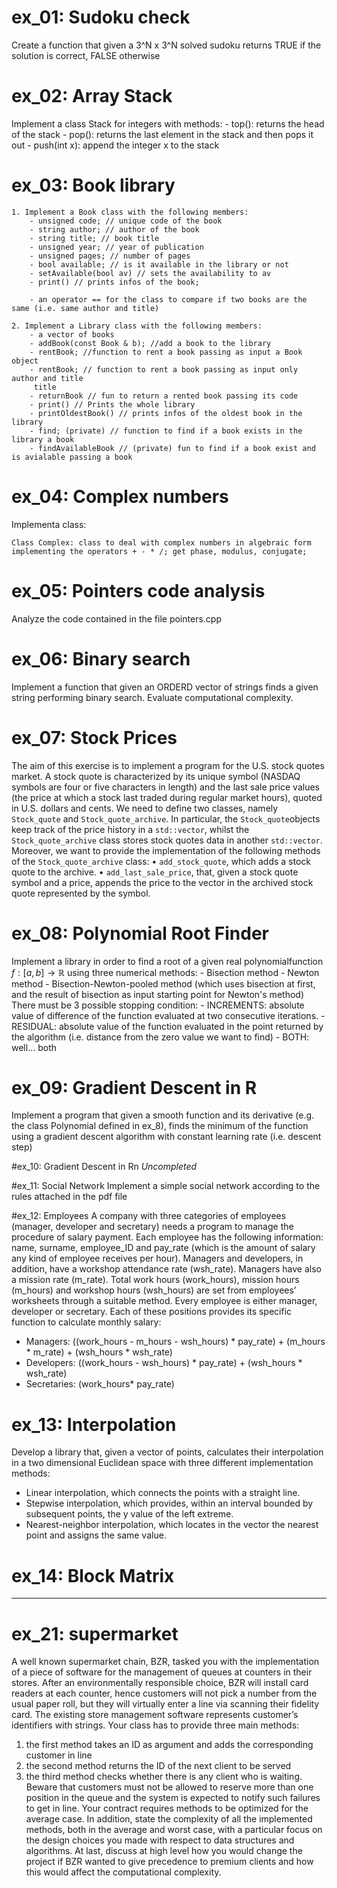 # ex_01: Sudoku check
Create a function that given a 3^N x 3^N solved sudoku returns TRUE if the solution is correct, FALSE otherwise

# ex_02: Array Stack
Implement a class Stack for integers with methods:
    - top(): returns the head of the stack
    - pop(): returns the last element in the stack and then pops it out
    - push(int x): append the integer x to the stack

# ex_03: Book library
    1. Implement a Book class with the following members:
        - unsigned code; // unique code of the book
        - string author; // author of the book
        - string title; // book title
        - unsigned year; // year of publication
        - unsigned pages; // number of pages
        - bool available; // is it available in the library or not
        - setAvailable(bool av) // sets the availability to av
        - print() // prints infos of the book;
        
        - an operator == for the class to compare if two books are the same (i.e. same author and title)
    
    2. Implement a Library class with the following members:
        - a vector of books
        - addBook(const Book & b); //add a book to the library
        - rentBook; //function to rent a book passing as input a Book object
        - rentBook; // function to rent a book passing as input only author and title
         title
        - returnBook // fun to return a rented book passing its code
        - print() // Prints the whole library
        - printOldestBook() // prints infos of the oldest book in the library
        - find; (private) // function to find if a book exists in the library a book
        - findAvailableBook // (private) fun to find if a book exist and is avialable passing a book

# ex_04: Complex numbers
Implementa class:

    Class Complex: class to deal with complex numbers in algebraic form implementing the operators + - * /; get phase, modulus, conjugate;

 
# ex_05: Pointers code analysis 
Analyze the code contained in the file pointers.cpp

# ex_06: Binary search
Implement a function that given an ORDERD vector of strings finds a given string performing binary search. Evaluate computational complexity.

# ex_07: Stock Prices 
The aim of this exercise is to implement a program for the U.S. stock quotes market.
A stock quote is characterized by its unique symbol (NASDAQ symbols are four or five
characters in length) and the last sale price values (the price at which a stock last traded
during regular market hours), quoted in U.S. dollars and cents.
We need to define two classes, namely `Stock_quote` and `Stock_quote_archive`.
In particular, the `Stock_quote`objects keep track of the price history in a `std::vector`, whilst
the `Stock_quote_archive` class stores stock quotes data in another `std::vector`.
Moreover, we want to provide the implementation of the following methods of the
`Stock_quote_archive` class:
• `add_stock_quote`, which adds a stock quote to the archive.
• `add_last_sale_price`, that, given a stock quote symbol and a price, appends the price
to the vector in the archived stock quote represented by the symbol.

# ex_08: Polynomial Root Finder
Implement a library in order to find a root of a given real  polynomialfunction $f:[a,b] \to \mathbb{R}$ using three numerical methods:
    - Bisection method
    - Newton method 
    - Bisection-Newton-pooled method (which uses bisection at first, and the result of bisection as input starting point for Newton's method)
There must be 3 possible stopping condition: 
    - INCREMENTS: absolute value of difference of the function evaluated at two consecutive iterations.
    - RESIDUAL: absolute value of the function evaluated in the point returned by the algorithm (i.e. distance from the zero value we want to find) 
    - BOTH: well... both

# ex_09: Gradient Descent in R
Implement a program that given a smooth function and its derivative (e.g. the class Polynomial defined in ex_8), finds the minimum of the function using a gradient descent algorithm with constant learning rate (i.e. descent step)

#ex_10: Gradient Descent in Rn 
*Uncompleted*

#ex_11: Social Network
Implement a simple social network according to the rules attached in the pdf file 
 
#ex_12: Employees
A company with three categories of employees (manager, developer and secretary) needs a program to manage the procedure of salary payment.
Each employee has the following information: name, surname, employee_ID and pay_rate (which is the amount of salary any kind of employee receives per hour). 
Managers and developers, in addition, have a workshop attendance rate (wsh_rate). Managers have also a mission rate (m_rate). Total work hours (work_hours), mission hours (m_hours) and workshop hours (wsh_hours) are set from employees’ worksheets through a suitable method.
Every employee is either manager, developer or secretary. Each of these positions provides its specific function to calculate monthly salary: 
- Managers:
    ((work_hours - m_hours - wsh_hours) * pay_rate) + (m_hours * m_rate) + (wsh_hours * wsh_rate)
- Developers:
    ((work_hours - wsh_hours) * pay_rate) + (wsh_hours * wsh_rate)
- Secretaries:
    (work_hours* pay_rate)

# ex_13: Interpolation
Develop a library that, given a vector of points, calculates their interpolation in a two dimensional Euclidean space with three different implementation methods:

- Linear interpolation, which connects the points with a straight line.
- Stepwise interpolation, which provides, within an interval bounded by subsequent points,
the y value of the left extreme.
- Nearest-neighbor interpolation, which locates in the vector the nearest point and assigns
the same value.

# ex_14: Block Matrix
 
---
# ex_21: supermarket
A well known supermarket chain, BZR, tasked you with the implementation of a piece of
software for the management of queues at counters in their stores. After an environmentally
responsible choice, BZR will install card readers at each counter, hence customers will not
pick a number from the usual paper roll, but they will virtually enter a line via scanning their
fidelity card.
The existing store management software represents customer’s identifiers with strings. Your
class has to provide three main methods:
1. the first method takes an ID as argument and adds the corresponding customer in line
2. the second method returns the ID of the next client to be served
3. the third method checks whether there is any client who is waiting.
Beware that customers must not be allowed to reserve more than one position in the queue
and the system is expected to notify such failures to get in line. Your contract requires
methods to be optimized for the average case.
In addition, state the complexity of all the implemented methods, both in the average and
worst case, with a particular focus on the design choices you made with respect to data
structures and algorithms.
At last, discuss at high level how you would change the project if BZR wanted to give
precedence to premium clients and how this would affect the computational complexity.